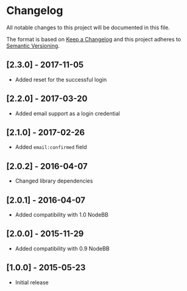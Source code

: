 # Changelog

All notable changes to this project will be documented in this file.

The format is based on [Keep a Changelog](http://keepachangelog.com/en/1.0.0/)
and this project adheres to [Semantic Versioning](http://semver.org/spec/v2.0.0.html).

## [2.3.0] - 2017-11-05

- Added reset for the successful login

## [2.2.0] - 2017-03-20

- Added email support as a login credential

## [2.1.0] - 2017-02-26

- Added `email:confirmed` field

## [2.0.2] - 2016-04-07

- Changed library dependencies

## [2.0.1] - 2016-04-07

- Added compatibility with 1.0 NodeBB

## [2.0.0] - 2015-11-29

- Added compatibility with 0.9 NodeBB

## [1.0.0] - 2015-05-23

- Initial release